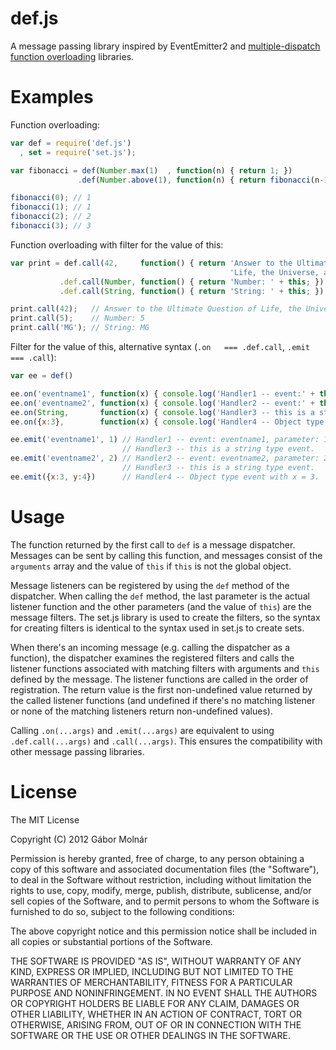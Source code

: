 def.js
======
A message passing library inspired by EventEmitter2 and
[multiple-dispatch function overloading](http://en.wikipedia.org/wiki/Multiple_dispatch)
libraries.

Examples
========

Function overloading:

```javascript
var def = require('def.js')
  , set = require('set.js');

var fibonacci = def(Number.max(1)  , function(n) { return 1; })
               .def(Number.above(1), function(n) { return fibonacci(n-1) + fibonacci(n-2); });

fibonacci(0); // 1
fibonacci(1); // 1
fibonacci(2); // 2
fibonacci(3); // 3
```

Function overloading with filter for the value of this:

```javascript
var print = def.call(42,     function() { return 'Answer to the Ultimate Question of ' +
                                                 'Life, the Universe, and Everything'; })
           .def.call(Number, function() { return 'Number: ' + this; })
           .def.call(String, function() { return 'String: ' + this; })

print.call(42);   // Answer to the Ultimate Question of Life, the Universe, and Everything
print.call(5);    // Number: 5
print.call('MG'); // String: MG
```

Filter for the value of this, alternative syntax (`.on   === .def.call`, `.emit === .call`):

```javascript
var ee = def()

ee.on('eventname1', function(x) { console.log('Handler1 -- event:' + this + ', parameter:', x); });
ee.on('eventname2', function(x) { console.log('Handler2 -- event:' + this + ', parameter:', x); })
ee.on(String,       function(x) { console.log('Handler3 -- this is a string type event.'); })
ee.on({x:3},        function(x) { console.log('Handler4 -- Object type event with x = 3.'); })

ee.emit('eventname1', 1) // Handler1 -- event: eventname1, parameter: 1
                         // Handler3 -- this is a string type event.
ee.emit('eventname2', 2) // Handler2 -- event: eventname2, parameter: 2
                         // Handler3 -- this is a string type event.
ee.emit({x:3, y:4})      // Handler4 -- Object type event with x = 3.
```

Usage
=====

The function returned by the first call to `def` is a message dispatcher.
Messages can be sent by calling this function, and messages consist of the
`arguments` array and the value of `this` if `this` is not the global object.

Message listeners can be registered by using the `def` method of the
dispatcher. When calling the `def` method, the last parameter is the actual
listener function and the other parameters (and the value of `this`) are
the message filters. The set.js library is used to create the filters, so the
syntax for creating filters is identical to the syntax used in set.js to create
sets.

When there's an incoming message (e.g. calling the dispatcher as a function),
the dispatcher examines the registered filters and calls the listener functions
associated with matching filters with arguments and `this` defined by the
message. The listener functions are called in the order of registration. The
return value is the first non-undefined value returned by the called listener
functions (and undefined if there's no matching listener or none of the matching
listeners return non-undefined values).

Calling `.on(...args)` and `.emit(...args)` are equivalent to using
`.def.call(...args)` and `.call(...args)`. This ensures the compatibility with
other message passing libraries.

License
=======
The MIT License

Copyright (C) 2012 Gábor Molnár

Permission is hereby granted, free of charge, to any person obtaining a copy of
this software and associated documentation files (the "Software"), to deal in
the Software without restriction, including without limitation the rights to
use, copy, modify, merge, publish, distribute, sublicense, and/or sell copies
of the Software, and to permit persons to whom the Software is furnished to do
so, subject to the following conditions:

The above copyright notice and this permission notice shall be included in all
copies or substantial portions of the Software.

THE SOFTWARE IS PROVIDED "AS IS", WITHOUT WARRANTY OF ANY KIND, EXPRESS OR
IMPLIED, INCLUDING BUT NOT LIMITED TO THE WARRANTIES OF MERCHANTABILITY,
FITNESS FOR A PARTICULAR PURPOSE AND NONINFRINGEMENT. IN NO EVENT SHALL THE
AUTHORS OR COPYRIGHT HOLDERS BE LIABLE FOR ANY CLAIM, DAMAGES OR OTHER
LIABILITY, WHETHER IN AN ACTION OF CONTRACT, TORT OR OTHERWISE, ARISING FROM,
OUT OF OR IN CONNECTION WITH THE SOFTWARE OR THE USE OR OTHER DEALINGS IN THE
SOFTWARE.

